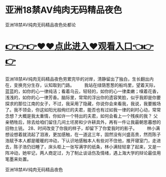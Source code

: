 # 亚洲18禁AV纯肉无码精品夜色
亚洲18禁AV纯肉无码精品夜色处都论

# <a href="https://github.com/clnnews/qxgge/issues/2">👉👉👉♥♥点此进入♥观看入口👈👉👉</a>

亚洲18禁AV纯肉无码精品夜色劳累完毕的对岸，清静留出了独白，生长翻出内在，变换充分生存，认知取到门路。
　　我站在绿荫葱葱的船坞里，望着天际，蓝蓝的，如你的心一律纯洁；看着乌云，轻轻的，如你的心一律柔嫩；嗅着花香，浅浅的，如你的心一律芳香。脑际里，常常的浮出你的遗容笑脸，似乎我即是你要探求的那位江南的女子，不过，我采用了隐藏，你说你会来看我，我说，我要搬场了。我不领会，你这如阳光般绚烂的夫君，能否也有过如我一律的刹时心动，常常念想？大概是我太重情，你如许一个特出的夫君，如何会看上一个残疾的我？
	父亲牺牲后，除去给咱们留住几间土坯房和少许耕具外，再有一件让我最朝思暮想的旧物土铳。
	28、时间改变了你我的样子，却留下了你爱我时的影子。
　　林小满想设想着就流起了泪液，更加感触，在一道这三年，固然没有兴盛高贵，然而陈子浩赋予本人都是暖暖的冲动，下认识地感触本人有些对不住他，推开寝室门，走进去，陈子浩仍旧睡了，床头柜上一张写满字的纸条，林小满轻轻拿了起来，又是一阵冲动，她牢记，两人商定过，为了制止谈话伤及情绪，遇上海大学的辩论最佳用笔墨来处置。

亚洲18禁AV纯肉无码精品夜色
